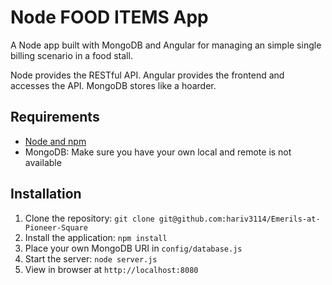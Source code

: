 # Node FOOD ITEMS App

A Node app built with MongoDB and Angular for managing an simple single billing scenario in a food stall.

Node provides the RESTful API. Angular provides the frontend and accesses the API. MongoDB stores like a hoarder.

## Requirements

- [Node and npm](http://nodejs.org)
- MongoDB: Make sure you have your own local and remote is not available

## Installation


1. Clone the repository: `git clone git@github.com:hariv3114/Emerils-at-Pioneer-Square`
2. Install the application: `npm install`
3. Place your own MongoDB URI in `config/database.js`
3. Start the server: `node server.js`
4. View in browser at `http://localhost:8080`
